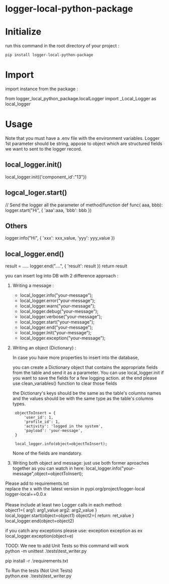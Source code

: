 # logger-local-python-package

# Initialize
run this command in the root directory of your project :

    pip install logger-local-python-package

# Import 
import instance from the package : 

from logger_local_python_package.localLogger import _Local_Logger as local_logger

# Usage
Note that you must have a .env file with the environment variables.
Logger 1st parameter should be string, appose to object which are structured fields we want to sent to the logger record.

## local_logger.init()
local_logger.init({'component_id':"13"})

## logcal_loger.start()
// Send the logger all the parameter of method/function
def func( aaa, bbb):
logger.start("Hi", {
    'aaa':aaa,
    'bbb': bbb
})

## Others
logger.info("Hi", {
    'xxx': xxx_value,
    'yyy': yyy_value
})

## local_logger.end()
result = .....
logger.end("....", { 'result': result })
return result

you can insert log into DB with 2 difference approach :

1. Writing a message :
    * local_logger.info("your-message");
    * local_logger.error("your-message");
    * local_logger.warn("your-message");
    * local_logger.debug("your-message");
    * local_logger.verbose("your-message");
    * local_logger.start("your-message");
    * local_logger.end("your-message");
    * local_logger.Init("your-message");
    * local_logger.exception("your-message");

2. Writing an object (Dictionary) :
    
   In case you have more properties to insert into the database,
   
   you can create a Dictionary object that contains the appropriate fields from the table and send it as a parameter.
   You can use local_logger.init if you want to save the fields for a few logging action. at the end please use clean_variables() function to clear those fields

   the Dictionary's keys should be the same as the table's columns names and the values should be with the same type as the table's columns types.

        objectToInsert = {
            'user_id': 1,
            'profile_id': 1,
            'activity': 'logged in the system',
            'payload': 'your-message',
        }

        local_logger.info(object=objectToInsert);
    
    None of the fields are mandatory.

3. Writing both object and message:
just use both former aproaches together as you can watch in here:
local_logger.info("your-message",object=objectToInsert);


Please add to requirements.txt<br>
replace the x with the latest version in pypi.org/project/logger-local<br>
logger-local==0.0.x <br>
<br>
Please include at least two Logger calls in each method:<br>
object1={
    arg1: arg1_value
    arg2: arg2_value
}
local_logger.start(object=object1)
object2={
    return: ret_value
}
local_logger.end(object=object2)

if you catch any exceptions please use:
exception exception as ex
local_logger.exception(object=e)

TOOD: We nee to add Unit Tests so this command will work<br>
python -m unittest .\tests\test_writer.py<br>


pip install -r .\requirements.txt<br>

To Run the tests (Not Unit Tests)<br>
python.exe .\tests\test_writer.py<br>
